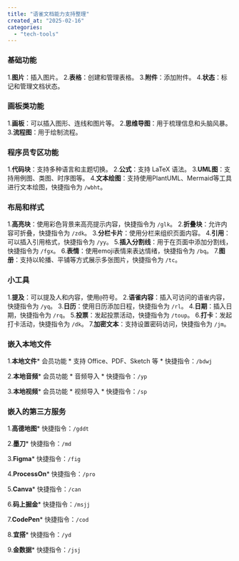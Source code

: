 ```yaml
---
title: "语雀文档能力支持整理"
created_at: "2025-02-16"
categories:
  - "tech-tools"
---
```


### 基础功能

  1.**图片**：插入图片。
  2.**表格**：创建和管理表格。
  3.**附件**：添加附件。
  4.**状态**：标记和管理文档状态。

### 画板类功能

  1.**画板**：可以插入图形、连线和图片等。
  2.**思维导图**：用于梳理信息和头脑风暴。
  3.**流程图**：用于绘制流程。

### 程序员专区功能

  1.**代码块**：支持多种语言和主题切换。
  2.**公式**：支持 LaTeX 语法。
  3.**UML图**：支持用例图、类图、时序图等。
  4.**文本绘图**：支持使用PlantUML、Mermaid等工具进行文本绘图，快捷指令为 `/wbht`。

### 布局和样式

  1.**高亮块**：使用彩色背景来高亮提示内容，快捷指令为 `/glk`。
  2.**折叠块**：允许内容可折叠，快捷指令为 `/zdk`。
  3.**分栏卡片**：使用分栏来组织页面内容。
  4.**引用**：可以插入引用格式，快捷指令为 `/yy`。
  5.**插入分割线**：用于在页面中添加分割线，快捷指令为 `/fgx`。
  6.**表情**：使用emoji表情来表达情绪，快捷指令为 `/bq`。
  7.**图册**：支持以轮播、平铺等方式展示多张图片，快捷指令为 `/tc`。

### 小工具

  1.**提及**：可以提及人和内容，使用`@`符号。
  2.**语雀内容**：插入可访问的语雀内容，快捷指令为 `/yq`。
  3.**日历**：使用日历添加日程，快捷指令为 `/rl`。
  4.**日期**：插入日期，快捷指令为 `/rq`。
  5.**投票**：发起投票活动，快捷指令为 `/toup`。
  6.**打卡**：发起打卡活动，快捷指令为 `/dk`。
  7.**加密文本**：支持设置密码访问，快捷指令为 `/jm`。

### 嵌入本地文件

  1.**本地文件*** 会员功能
    * 支持 Office、PDF、Sketch 等
    * 快捷指令：`/bdwj`

  2.**本地音频*** 会员功能
    * 音频导入
    * 快捷指令：`/yp`

  3.**本地视频*** 会员功能
    * 视频导入
    * 快捷指令：`/sp`

### 嵌入的第三方服务

  1.**高德地图*** 快捷指令：`/gddt`

  2.**墨刀*** 快捷指令：`/md`

  3.**Figma*** 快捷指令：`/fig`

  4.**ProcessOn*** 快捷指令：`/pro`

  5.**Canva*** 快捷指令：`/can`

  6.**码上掘金*** 快捷指令：`/msjj`

  7.**CodePen*** 快捷指令：`/cod`

  8.**宜搭*** 快捷指令：`/yd`

  9.**金数据*** 快捷指令：`/jsj`
